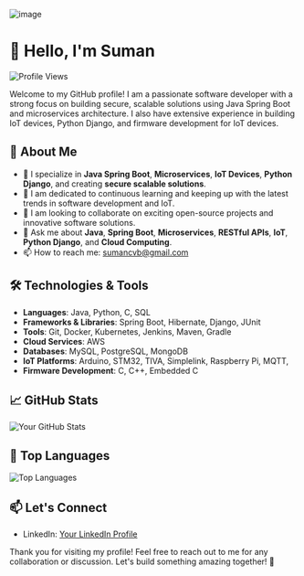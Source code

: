 ![image](https://github.com/sumancvb/sumancvb/blob/main/dino.gif)

# 👋 Hello, I'm Suman

![Profile Views](https://komarev.com/ghpvc/?username=SumanSynth&color=green)

Welcome to my GitHub profile! I am a passionate software developer with a strong focus on building secure, scalable solutions using Java Spring Boot and microservices architecture. I also have extensive experience in building IoT devices, Python Django, and firmware development for IoT devices.

## 🚀 About Me

- 🌱 I specialize in **Java Spring Boot**, **Microservices**, **IoT Devices**, **Python Django**, and creating **secure scalable solutions**.
- 🎯 I am dedicated to continuous learning and keeping up with the latest trends in software development and IoT.
- 👯 I am looking to collaborate on exciting open-source projects and innovative software solutions.
- 💬 Ask me about **Java**, **Spring Boot**, **Microservices**, **RESTful APIs**, **IoT**, **Python Django**, and **Cloud Computing**.
- 📫 How to reach me: [sumancvb@gmail.com](mailto:sumancvb@gmail.com)

## 🛠️ Technologies & Tools

- **Languages**: Java, Python, C, SQL
- **Frameworks & Libraries**: Spring Boot, Hibernate, Django, JUnit
- **Tools**: Git, Docker, Kubernetes, Jenkins, Maven, Gradle
- **Cloud Services**: AWS
- **Databases**: MySQL, PostgreSQL, MongoDB
- **IoT Platforms**: Arduino, STM32, TIVA, Simplelink, Raspberry Pi, MQTT,
- **Firmware Development**: C, C++, Embedded C


## 📈 GitHub Stats

![Your GitHub Stats](https://github-readme-stats.vercel.app/api?username=SumanSynth&show_icons=true&count_private=true&include_all_commits=true)

## 🔧 Top Languages

![Top Languages](https://github-readme-stats.vercel.app/api/top-langs/?username=SumanSynth&layout=compact&count_private=true&include_all_commits=true)

## 📫 Let's Connect

- LinkedIn: [Your LinkedIn Profile](https://linkedin.com/in/sumancvb)

Thank you for visiting my profile! Feel free to reach out to me for any collaboration or discussion. Let's build something amazing together! 🚀
